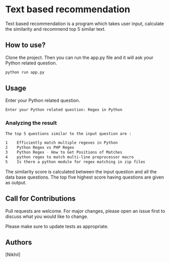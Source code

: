 # Text based recommendation

Text based recommendation is a program which takes user input, calculate the similarity and recommend top 5 similar text. 

## How to use?

Clone the project. Then you can run the app.py file and it will ask your Python related question.

```bash
python run app.py
```

## Usage

Enter your Python related question.
```bash
Enter your Python related question: Regex in Python
```

### Analyzing the result
```bash
The top 5 questions similar to the input question are :

1 	 Efficiently match multiple regexes in Python
2 	 Python Regex vs PHP Regex
3 	 Python Regex - How to Get Positions of Matches
4 	 python regex to match multi-line preprocessor macro
5 	 Is there a python module for regex matching in zip files
``` 

The similarity score is calculated between the input question and all the data base questions.
The top five highest score having questions are given as output.

## Call for Contributions
Pull requests are welcome. For major changes, please open an issue first to discuss what you would like to change.

Please make sure to update tests as appropriate.

## Authors
[Nikhil]
